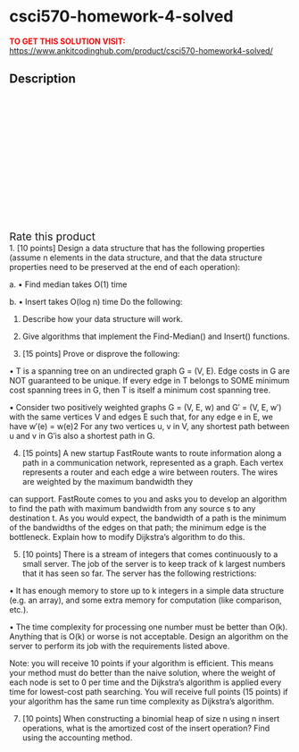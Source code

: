 # csci570-homework-4-solved



**<span style='color:red'>TO GET THIS SOLUTION VISIT:</span>** https://www.ankitcodinghub.com/product/csci570-homework4-solved/

<h2>Description</h2>



<div class="kk-star-ratings kksr-auto kksr-align-center kksr-valign-top" data-payload="{&quot;align&quot;:&quot;center&quot;,&quot;id&quot;:&quot;131726&quot;,&quot;slug&quot;:&quot;default&quot;,&quot;valign&quot;:&quot;top&quot;,&quot;ignore&quot;:&quot;&quot;,&quot;reference&quot;:&quot;auto&quot;,&quot;class&quot;:&quot;&quot;,&quot;count&quot;:&quot;0&quot;,&quot;legendonly&quot;:&quot;&quot;,&quot;readonly&quot;:&quot;&quot;,&quot;score&quot;:&quot;0&quot;,&quot;starsonly&quot;:&quot;&quot;,&quot;best&quot;:&quot;5&quot;,&quot;gap&quot;:&quot;4&quot;,&quot;greet&quot;:&quot;Rate this product&quot;,&quot;legend&quot;:&quot;0\/5 - (0 votes)&quot;,&quot;size&quot;:&quot;24&quot;,&quot;title&quot;:&quot;CSCI570  Homework 4 Solved&quot;,&quot;width&quot;:&quot;0&quot;,&quot;_legend&quot;:&quot;{score}\/{best} - ({count} {votes})&quot;,&quot;font_factor&quot;:&quot;1.25&quot;}">
            
<div class="kksr-stars">
    
<div class="kksr-stars-inactive">
            <div class="kksr-star" data-star="1" style="padding-right: 4px">
            

<div class="kksr-icon" style="width: 24px; height: 24px;"></div>
        </div>
            <div class="kksr-star" data-star="2" style="padding-right: 4px">
            

<div class="kksr-icon" style="width: 24px; height: 24px;"></div>
        </div>
            <div class="kksr-star" data-star="3" style="padding-right: 4px">
            

<div class="kksr-icon" style="width: 24px; height: 24px;"></div>
        </div>
            <div class="kksr-star" data-star="4" style="padding-right: 4px">
            

<div class="kksr-icon" style="width: 24px; height: 24px;"></div>
        </div>
            <div class="kksr-star" data-star="5" style="padding-right: 4px">
            

<div class="kksr-icon" style="width: 24px; height: 24px;"></div>
        </div>
    </div>
    
<div class="kksr-stars-active" style="width: 0px;">
            <div class="kksr-star" style="padding-right: 4px">
            

<div class="kksr-icon" style="width: 24px; height: 24px;"></div>
        </div>
            <div class="kksr-star" style="padding-right: 4px">
            

<div class="kksr-icon" style="width: 24px; height: 24px;"></div>
        </div>
            <div class="kksr-star" style="padding-right: 4px">
            

<div class="kksr-icon" style="width: 24px; height: 24px;"></div>
        </div>
            <div class="kksr-star" style="padding-right: 4px">
            

<div class="kksr-icon" style="width: 24px; height: 24px;"></div>
        </div>
            <div class="kksr-star" style="padding-right: 4px">
            

<div class="kksr-icon" style="width: 24px; height: 24px;"></div>
        </div>
    </div>
</div>
                

<div class="kksr-legend" style="font-size: 19.2px;">
            <span class="kksr-muted">Rate this product</span>
    </div>
    </div>
1. [10 points] Design a data structure that has the following properties (assume n elements in the data structure, and that the data structure properties need to be preserved at the end of each operation):

a. • Find median takes O(1) time

b. • Insert takes O(log n) time Do the following:

1. Describe how your data structure will work.

2. Give algorithms that implement the Find-Median() and Insert() functions.

3. [15 points] Prove or disprove the following:

• T is a spanning tree on an undirected graph G = (V, E). Edge costs in G are NOT guaranteed to be unique. If every edge in T belongs to SOME minimum cost spanning trees in G, then T is itself a minimum cost spanning tree.

• Consider two positively weighted graphs G = (V, E, w) and G′ = (V, E, w′) with the same vertices V and edges E such that, for any edge e in E, we have w′(e) = w(e)2 For any two vertices u, v in V, any shortest path between u and v in G′is also a shortest path in G.

4. [15 points] A new startup FastRoute wants to route information along a path in a communication network, represented as a graph. Each vertex represents a router and each edge a wire between routers. The wires are weighted by the maximum bandwidth they

can support. FastRoute comes to you and asks you to develop an algorithm to find the path with maximum bandwidth from any source s to any destination t. As you would expect, the bandwidth of a path is the minimum of the bandwidths of the edges on that path; the minimum edge is the bottleneck. Explain how to modify Dijkstra’s algorithm to do this.

5. [10 points] There is a stream of integers that comes continuously to a small server. The job of the server is to keep track of k largest numbers that it has seen so far. The server has the following restrictions:

• It has enough memory to store up to k integers in a simple data structure (e.g. an array), and some extra memory for computation (like comparison, etc.).

• The time complexity for processing one number must be better than O(k). Anything that is O(k) or worse is not acceptable. Design an algorithm on the server to perform its job with the requirements listed above.

Note: you will receive 10 points if your algorithm is efficient. This means your method must do better than the naive solution, where the weight of each node is set to 0 per time and the Dijkstra’s algorithm is applied every time for lowest-cost path searching. You will receive full points (15 points) if your algorithm has the same run time complexity as Dijkstra’s algorithm.

7. [10 points] When constructing a binomial heap of size n using n insert operations, what is the amortized cost of the insert operation? Find using the accounting method.

